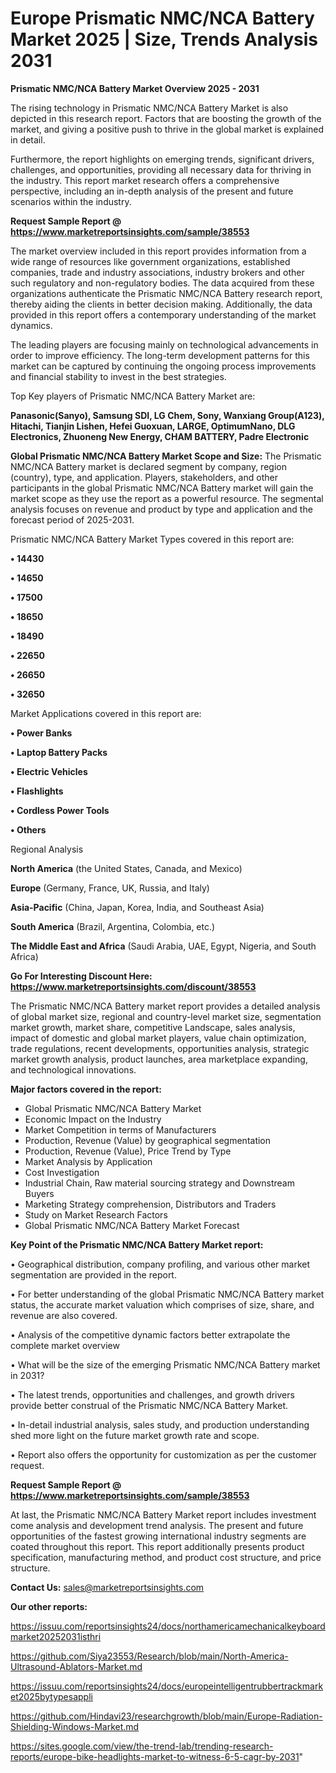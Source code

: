 # Europe Prismatic NMC/NCA Battery Market 2025 | Size, Trends Analysis 2031

<Strong> Prismatic NMC/NCA Battery Market Overview 2025 - 2031</strong>

The rising technology in Prismatic NMC/NCA Battery Market is also depicted in this research report. Factors that are boosting the growth of the market, and giving a positive push to thrive in the global market is explained in detail.

Furthermore, the report highlights on emerging trends, significant drivers, challenges, and opportunities, providing all necessary data for thriving in the industry. This report market research offers a comprehensive perspective, including an in-depth analysis of the present and future scenarios within the industry.

<strong>Request Sample Report @ <a href=https://www.marketreportsinsights.com/sample/38553>https://www.marketreportsinsights.com/sample/38553</a></strong>

The market overview included in this report provides information from a wide range of resources like government organizations, established companies, trade and industry associations, industry brokers and other such regulatory and non-regulatory bodies. The data acquired from these organizations authenticate the Prismatic NMC/NCA Battery research report, thereby aiding the clients in better decision making. Additionally, the data provided in this report offers a contemporary understanding of the market dynamics.

The leading players are focusing mainly on technological advancements in order to improve efficiency. The long-term development patterns for this market can be captured by continuing the ongoing process improvements and financial stability to invest in the best strategies.

Top Key players of Prismatic NMC/NCA Battery Market are:

<strong>Panasonic(Sanyo), Samsung SDI, LG Chem, Sony, Wanxiang Group(A123), Hitachi, Tianjin Lishen, Hefei Guoxuan, LARGE, OptimumNano, DLG Electronics, Zhuoneng New Energy, CHAM BATTERY, Padre Electronic</strong>

<strong><b>Global Prismatic NMC/NCA Battery Market Scope and Size:</b></strong>
The Prismatic NMC/NCA Battery market is declared segment by company, region (country), type, and application. Players, stakeholders, and other participants in the global Prismatic NMC/NCA Battery market will gain the market scope as they use the report as a powerful resource. The segmental analysis focuses on revenue and product by type and application and the forecast period of 2025-2031.

Prismatic NMC/NCA Battery Market Types covered in this report are:

<strong>•  14430

•  14650

•  17500

•  18650

•  18490

•  22650

•  26650

•  32650</strong>

Market Applications covered in this report are:

<strong>•  Power Banks

•  Laptop Battery Packs

•  Electric Vehicles

•  Flashlights

•  Cordless Power Tools

•  Others</strong> 

Regional Analysis

<strong>North America</strong> (the United States, Canada, and Mexico)

<strong>Europe</strong> (Germany, France, UK, Russia, and Italy)

<strong>Asia-Pacific</strong> (China, Japan, Korea, India, and Southeast Asia)

<strong>South America</strong> (Brazil, Argentina, Colombia, etc.)

<strong>The Middle East and Africa</strong> (Saudi Arabia, UAE, Egypt, Nigeria, and South Africa)

<strong>Go For Interesting Discount Here: <a href=https://www.marketreportsinsights.com/discount/38553>https://www.marketreportsinsights.com/discount/38553</a></strong>

The Prismatic NMC/NCA Battery market report provides a detailed analysis of global market size, regional and country-level market size, segmentation market growth, market share, competitive Landscape, sales analysis, impact of domestic and global market players, value chain optimization, trade regulations, recent developments, opportunities analysis, strategic market growth analysis, product launches, area marketplace expanding, and technological innovations.

<strong><b>Major factors covered in the report:</b></strong>
<ul>
  <li>Global Prismatic NMC/NCA Battery Market </li>
  <li>Economic Impact on the Industry</li>
  <li>Market Competition in terms of Manufacturers</li>
  <li>Production, Revenue (Value) by geographical segmentation</li>
  <li>Production, Revenue (Value), Price Trend by Type</li>
  <li>Market Analysis by Application</li>
  <li>Cost Investigation</li>
  <li>Industrial Chain, Raw material sourcing strategy and Downstream Buyers</li>
  <li>Marketing Strategy comprehension, Distributors and Traders</li>
  <li>Study on Market Research Factors</li>
  <li>Global Prismatic NMC/NCA Battery Market Forecast</li>
</ul>

<strong><b>Key Point of the Prismatic NMC/NCA Battery Market report:</b></strong>

• Geographical distribution, company profiling, and various other market segmentation are provided in the report.

• For better understanding of the global Prismatic NMC/NCA Battery market status, the accurate market valuation which comprises of size, share, and revenue are also covered.

• Analysis of the competitive dynamic factors better extrapolate the complete market overview

• What will be the size of the emerging Prismatic NMC/NCA Battery market in 2031?

• The latest trends, opportunities and challenges, and growth drivers provide better construal of the Prismatic NMC/NCA Battery Market.

• In-detail industrial analysis, sales study, and production understanding shed more light on the future market growth rate and scope.

• Report also offers the opportunity for customization as per the customer request.

<strong>Request Sample Report @ <a href=https://www.marketreportsinsights.com/sample/38553>https://www.marketreportsinsights.com/sample/38553</a></strong>

At last, the Prismatic NMC/NCA Battery Market report includes investment come analysis and development trend analysis. The present and future opportunities of the fastest growing international industry segments are coated throughout this report. This report additionally presents product specification, manufacturing method, and product cost structure, and price structure.

<strong>Contact Us:</strong>
sales@marketreportsinsights.com

<strong>Our other reports:</strong>

<a href=https://issuu.com/reportsinsights24/docs/northamericamechanicalkeyboardmarket20252031isthri>https://issuu.com/reportsinsights24/docs/northamericamechanicalkeyboardmarket20252031isthri</a>

<a href=https://github.com/Siya23553/Research/blob/main/North-America-Ultrasound-Ablators-Market.md>https://github.com/Siya23553/Research/blob/main/North-America-Ultrasound-Ablators-Market.md</a>

<a href=https://issuu.com/reportsinsights24/docs/europeintelligentrubbertrackmarket2025bytypesappli>https://issuu.com/reportsinsights24/docs/europeintelligentrubbertrackmarket2025bytypesappli</a>

<a href=https://github.com/Hindavi23/researchgrowth/blob/main/Europe-Radiation-Shielding-Windows-Market.md>https://github.com/Hindavi23/researchgrowth/blob/main/Europe-Radiation-Shielding-Windows-Market.md</a>

<a href=https://sites.google.com/view/the-trend-lab/trending-research-reports/europe-bike-headlights-market-to-witness-6-5-cagr-by-2031>https://sites.google.com/view/the-trend-lab/trending-research-reports/europe-bike-headlights-market-to-witness-6-5-cagr-by-2031</a>"
